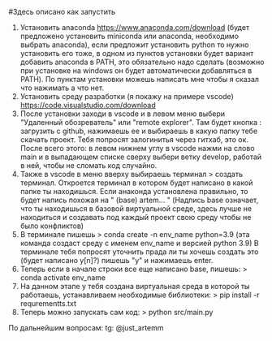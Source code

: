 #Здесь описано как запустить

1. Установить anaconda https://www.anaconda.com/download (будет предложено установить miniconda или anaconda, необходимо выбрать anaconda), если предложит установить python то нужно установить его тоже, в одном из пунктов установки будет вариант добавить anaconda в PATH, это обязательно надо сделать (возможно при установке на windows он будет автоматически добавляться в PATH). По пунктам установки можешь написать мне чтобы я сказал что нажимать а что нет.
2. Установить среду разработки (я покажу на примере vscode) https://code.visualstudio.com/download
3. После установки заходи в vscode и в левом меню выбери "Удаленный обозреватель" или "remote explorer". Там будет кнопка : загрузить с github, нажимаешь ее и выбираешь в какую папку тебе скачать проект. Тебя попросят залогинитья через гитхаб, это ок. После всего этого: в левом нижнем углу в vscode нажми на слово main и в выпадающем списке сверху выбери ветку develop, работай в ней, чтобы не сломать код случайно.
4. Также в vscode в меню вверху выбираешь терминал > создать терминал. Откроется терминал в котором будет написано в какой папке ты находишься. Если анаконда установлена правильно, то будет напись похожая на " (base) artem... " (Надпись base означает, что ты находишься в базовой виртуальной среде, здесь лучше не находиться и создавать под каждый проект свою среду чтобы не было конфликтов)
5. В терминале пишешь > conda create -n env_name python=3.9 (эта команда создаст среду с именем env_name и версией python 3.9) В терминале тебя попросят уточнить прада ли ты хочешь создать это (будет написано y[n]?) пишешь "y" и нажимаешь enter.
6. Теперь если в начале строки все еще написано base, пишешь: > conda activate env_name
7. На данном этапе у тебя создана виртуальная среда в которой ты работаешь, устанавливаем необходимые библиотеки: > pip install -r requrementts.txt
8. Теперь можно запускать сам код: > python src/main.py

По дальнейшим вопросам: tg: @just_artemm
